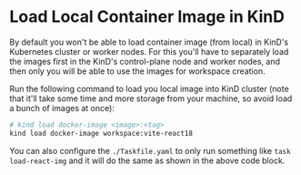 # Load Local Container Image in KinD

By default you won't be able to load container image (from local) in KinD's Kubernetes cluster or worker nodes. For this you'll have to separately load the images first in the KinD's control-plane node and worker nodes, and then only you will be able to use the images for workspace creation.

Run the following command to load you local image into KinD cluster (note that it'll take some time and more storage from your machine, so avoid load a bunch of images at once):

```bash
# kind load docker-image <image>:<tag>
kind load docker-image workspace:vite-react18 
```

You can also configure the `./Taskfile.yaml` to only run something like `task load-react-img` and it will do the same as shown in the above code block.
